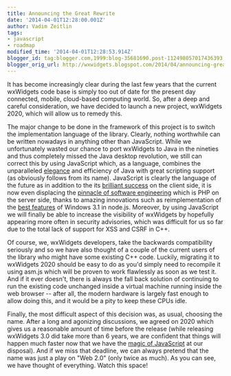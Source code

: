 ```yaml
---
title: Announcing the Great Rewrite
date: '2014-04-01T12:28:00.001Z'
author: Vadim Zeitlin
tags:
- javascript
- roadmap
modified_time: '2014-04-01T12:28:53.914Z'
blogger_id: tag:blogger.com,1999:blog-35681690.post-112498057017436393
blogger_orig_url: http://wxwidgets.blogspot.com/2014/04/announcing-great-rewrite.html
---
```


It has become increasingly clear during the last few years that the current
wxWidgets code base is simply too out of date for the present day connected,
mobile, cloud-based computing world. So, after a deep and careful consideration,
we have decided to launch a new project, wxWidgets 2020, which will allow us to
remedy this.

The major change to be done in the framework of this project is to switch the
implementation language of the library. Clearly, nothing worthwhile can be
written nowadays in anything other than JavaScript. While we unfortunately
wasted our chance to port wxWidgets to Java in the nineties and thus completely
missed the Java desktop revolution, we still can correct this by using
JavaScript which, as a language, combines the unparalleled [elegance] and
efficiency of Java with great scripting support (as obviously follows from its
name). JavaScript is clearly the language of the future as in addition to the
its [brilliant success] on the client side, it is now even displacing the
[pinnacle of software engineering] which is PHP on the server side, thanks to
amazing innovations such as reimplementation of the [best features] of Windows
3.1 in node.js. Moreover, by using JavaScript we will finally be able to
increase the visibility of wxWidgets by hopefully appearing more often in
security advisories, which was difficult for us so far due to the total lack of
support for XSS and CSRF in C++.

Of course, we, wxWidgets developers, take the backwards compatibility seriously
and so we have also thought of a couple of the current users of the library who
might have some existing C++ code. Luckily, migrating it to wxWidgets 2020
should be easy to do as you'd simply need to recompile it using asm.js which
will be proven to work flawlessly as soon as we test it. And if it ever doesn't,
there is always the fall back solution of continuing to run the existing code
unchanged inside a virtual machine running inside the web browser -- after all,
the modern hardware is largely fast enough to allow doing this, and it would be
a pity to keep these CPUs idle.

Finally, the most difficult aspect of this decision was, as usual, choosing the
name. After a long and agonizing discussions, we agreed on 2020 which gives us a
reasonable amount of time before the release (while releasing wxWidgets 3.0 did
take more than 6 years, we are confident that things will happen much faster now
that we have the [magic of JavaScript] at our disposal). And if we miss that
deadline, we can always pretend that the name was just a play on "Web 2.0" (only
twice as much). As you can see, we have thought of everything. Watch this space!

[elegance]: http://harmful.cat-v.org/software/_java/problem-factory.jpg
[brilliant success]: https://web.archive.org/web/20140226114606/http://javascriptads.com/
[pinnacle of software engineering]: https://eev.ee/blog/2012/04/09/php-a-fractal-of-bad-design/
[best features]: http://jlouisramblings.blogspot.fr/2010/12/differences-between-nodejs-and-erlang_14.html
[magic of JavaScript]: https://www.destroyallsoftware.com/talks/wat
